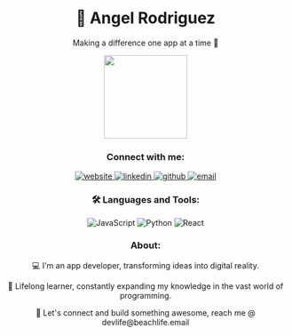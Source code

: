 <div align="center">
  <h1>👋 Angel Rodriguez</h1>
  <p>Making a difference one app at a time 🚀</p>
  <p>
    <img src="https://res.cloudinary.com/angelrodriguez/image/upload/v1680185483/bitmojime.png" width="150">
  </p>
  <h3>Connect with me:</h3>
  <p>
    <a href="https://www.angelrod.dev/" target="_blank">
      <img src="https://img.icons8.com/bubbles/64/undefined/domain.png" alt="website">
    </a>
    <a href="https://www.linkedin.com/in/angelrodriguezlead/" target="_blank">
      <img src="https://img.icons8.com/bubbles/64/undefined/linkedin.png" alt="linkedin">
    </a>
    <a href="https://github.com/angelr1076" target="_blank">
      <img src="https://img.icons8.com/bubbles/64/undefined/github.png" alt="github">
    </a>
    <a href="mailto:angelrod@beachlife.email" target="_blank">
      <img src="https://img.icons8.com/bubbles/64/undefined/email.png" alt="email">
    </a>
  </p>
  <!-- Icons by icons8.com <https://icons8.com/icons/bubbles> -->
  <h3>🛠️ Languages and Tools:</h3>
  <p>
    <img src="https://img.shields.io/badge/JavaScript-yellow?style=for-the-badge&logo=javascript&logoColor=black" alt="JavaScript"/>
    <img src="https://img.shields.io/badge/Python-green?style=for-the-badge&logo=python&logoColor=black" alt="Python"/>
    <img src="https://img.shields.io/badge/React-blue?style=for-the-badge&logo=react&logoColor=white" alt="React"/>
    <!-- Add more languages and tools here -->
  </p>
  <h3>About:</h3>
  <div>
    <p>💻 I'm an app developer, transforming ideas into digital reality.</p>
    <p>🌱 Lifelong learner, constantly expanding my knowledge in the vast world of programming.</p>
    <p>🌴 Let's connect and build something awesome, reach me @ devlife@beachlife.email</p>
  </div>
</div>
